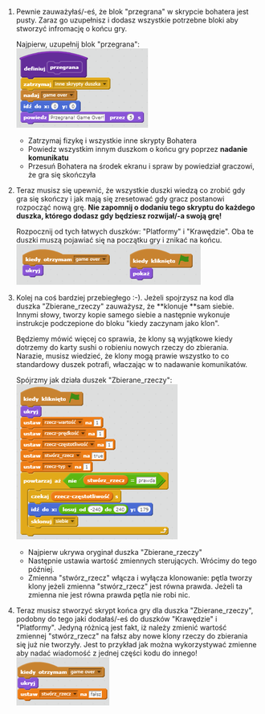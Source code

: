 1. Pewnie zauważyłaś/-eś, że blok "przegrana" w skrypcie bohatera jest pusty. Zaraz go uzupełnisz i dodasz wszystkie potrzebne bloki aby stworzyć infromację o końcu gry.

   Najpierw, uzupełnij blok "przegrana":   ![](/assets/ScreenHunter_003.bmp)

   * Zatrzymaj fizykę i wszystkie inne skrypty Bohatera
   * Powiedz wszystkim innym duszkom o końcu gry poprzez **nadanie komunikatu**
   * Przesuń Bohatera na środek ekranu i spraw by powiedział graczowi, że gra się skończyła

2. Teraz musisz się upewnić, że wszystkie duszki wiedzą co zrobić gdy gra się skończy i jak mają się zresetować gdy gracz postanowi rozpocząć nową grę. **Nie zapomnij o dodaniu tego skryptu do każdego duszka, którego dodasz gdy będziesz rozwijał/-a swoją grę!**

   Rozpocznij od tych łatwych duszków: "Platformy" i "Krawędzie". Oba te duszki muszą pojawiać się na początku gry i znikać na końcu.  ![](/assets/ScreenHunter_004.bmp)

3. Kolej na coś bardziej przebiegłego :-\). Jeżeli spojrzysz na kod dla duszka "Zbierane\_rzeczy" zauważysz, że **klonuje **sam siebie. Innymi słowy, tworzy kopie samego siebie a następnie wykonuje instrukcje podczepione do bloku "kiedy zaczynam jako klon".

   Będziemy mówić więcej co sprawia, że klony są wyjątkowe kiedy dotrzemy do karty sushi o robieniu nowych rzeczy do zbierania. Narazie, musisz wiedzieć, że klony mogą prawie wszystko to co standardowy duszek potrafi, właczając w to nadawanie komunikatów.

   Spójrzmy jak działa duszek "Zbierane\_rzeczy": ![](/assets/ScreenHunter_008.bmp)

   * Najpierw ukrywa oryginał duszka "Zbierane\_rzeczy"
   * Następnie ustawia wartość zmiennych sterujących. Wrócimy do tego później.
   * Zmienna "stwórz\_rzecz" włącza i wyłącza klonowanie: pętla tworzy klony jeżeli zmienna "stwórz\_rzecz" jest równa prawda. Jeżeli ta zmienna nie jest równa prawda pętla nie robi nic.

4. Teraz musisz stworzyć skrypt końca gry dla duszka "Zbierane\_rzeczy", podobny do tego jaki dodałaś/-eś do duszków "Krawędzie" i "Platformy". Jedyną różnicą jest fakt, iż należy zmienić wartość zmiennej "stwórz\_rzecz" na fałsz aby nowe klony rzeczy do zbierania się już nie tworzyły. Jest to przykład jak można wykorzystywać  zmienne aby nadać wiadomość z jednej części kodu do innego! ![](/assets/ScreenHunter_009.bmp)



